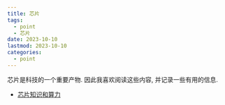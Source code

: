 ```yaml
---
title: 芯片
tags:
  - point
  - 芯片
date: 2023-10-10
lastmod: 2023-10-10
categories:
  - point
---
```


芯片是科技的一个重要产物. 因此我喜欢阅读这些内容, 并记录一些有用的信息.

- [芯片知识和算力](https://sspai.com/post/83398)
